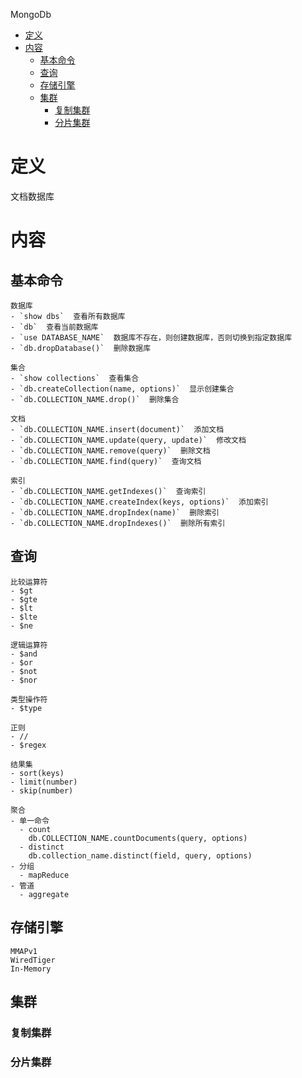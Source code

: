 MongoDb
- [定义](#定义)
- [内容](#内容)
  - [基本命令](#基本命令)
  - [查询](#查询)
  - [存储引擎](#存储引擎)
  - [集群](#集群)
    - [复制集群](#复制集群)
    - [分片集群](#分片集群)

# 定义 #
文档数据库

# 内容 #
## 基本命令 ##
```
数据库
- `show dbs`  查看所有数据库
- `db`  查看当前数据库
- `use DATABASE_NAME`  数据库不存在，则创建数据库，否则切换到指定数据库
- `db.dropDatabase()`  删除数据库

集合
- `show collections`  查看集合
- `db.createCollection(name, options)`  显示创建集合
- `db.COLLECTION_NAME.drop()`  删除集合

文档
- `db.COLLECTION_NAME.insert(document)`  添加文档
- `db.COLLECTION_NAME.update(query, update)`  修改文档
- `db.COLLECTION_NAME.remove(query)`  删除文档
- `db.COLLECTION_NAME.find(query)`  查询文档

索引
- `db.COLLECTION_NAME.getIndexes()`  查询索引
- `db.COLLECTION_NAME.createIndex(keys, options)`  添加索引
- `db.COLLECTION_NAME.dropIndex(name)`  删除索引
- `db.COLLECTION_NAME.dropIndexes()`  删除所有索引
```

## 查询 ##
```
比较运算符
- $gt
- $gte
- $lt
- $lte
- $ne

逻辑运算符
- $and
- $or
- $not
- $nor

类型操作符
- $type

正则
- //
- $regex

结果集
- sort(keys)
- limit(number)
- skip(number)

聚合
- 单一命令
  - count
    db.COLLECTION_NAME.countDocuments(query, options)
  - distinct
    db.collection_name.distinct(field, query, options)    
- 分组
  - mapReduce 
- 管道
  - aggregate
```

## 存储引擎 ##
```
MMAPv1
WiredTiger
In-Memory
```

## 集群 ##
### 复制集群 ###
### 分片集群 ###